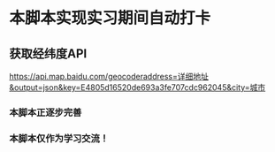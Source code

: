 # 本脚本实现实习期间自动打卡
## 获取经纬度API
https://api.map.baidu.com/geocoderaddress=详细地址&output=json&key=E4805d16520de693a3fe707cdc962045&city=城市
### 本脚本正逐步完善
### 本脚本仅作为学习交流！
